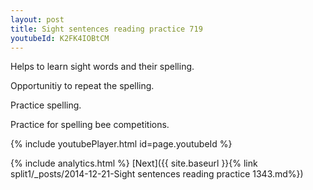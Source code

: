 ```yaml
---
layout: post
title: Sight sentences reading practice 719
youtubeId: K2FK4IOBtCM
---
```

 
 
Helps to learn sight words and their spelling.

Opportunitiy to repeat the spelling. 

Practice spelling. 
 
Practice for spelling bee competitions. 
 
{% include youtubePlayer.html id=page.youtubeId %}
 
 
{% include analytics.html %} 
[Next]({{ site.baseurl }}{% link  split1/_posts/2014-12-21-Sight sentences reading practice 1343.md%})
 
